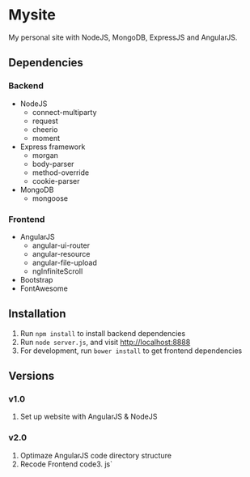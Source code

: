 Mysite
===========
My personal site with NodeJS, MongoDB, ExpressJS and AngularJS.

Dependencies
------------
### Backend
- NodeJS
  - connect-multiparty
  - request
  - cheerio
  - moment
- Express framework
  - morgan
  - body-parser
  - method-override
  - cookie-parser
- MongoDB
  - mongoose

### Frontend
- AngularJS
  - angular-ui-router
  - angular-resource
  - angular-file-upload
  - ngInfiniteScroll
- Bootstrap
- FontAwesome

Installation
------------
1. Run `npm install` to install backend dependencies
2. Run `node server.js`, and visit [http://localhost:8888](http://localhost:8888)
3. For development, run `bower install` to get frontend dependencies

Versions
--------
### v1.0
1. Set up website with AngularJS & NodeJS

### v2.0
1. Optimaze AngularJS code directory structure
2. Recode Frontend code3. js`
